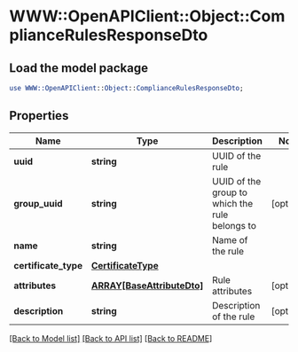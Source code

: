 # WWW::OpenAPIClient::Object::ComplianceRulesResponseDto

## Load the model package
```perl
use WWW::OpenAPIClient::Object::ComplianceRulesResponseDto;
```

## Properties
Name | Type | Description | Notes
------------ | ------------- | ------------- | -------------
**uuid** | **string** | UUID of the rule | 
**group_uuid** | **string** | UUID of the group to which the rule belongs to | [optional] 
**name** | **string** | Name of the rule | 
**certificate_type** | [**CertificateType**](CertificateType.md) |  | 
**attributes** | [**ARRAY[BaseAttributeDto]**](BaseAttributeDto.md) | Rule attributes | [optional] 
**description** | **string** | Description of the rule | [optional] 

[[Back to Model list]](../README.md#documentation-for-models) [[Back to API list]](../README.md#documentation-for-api-endpoints) [[Back to README]](../README.md)


